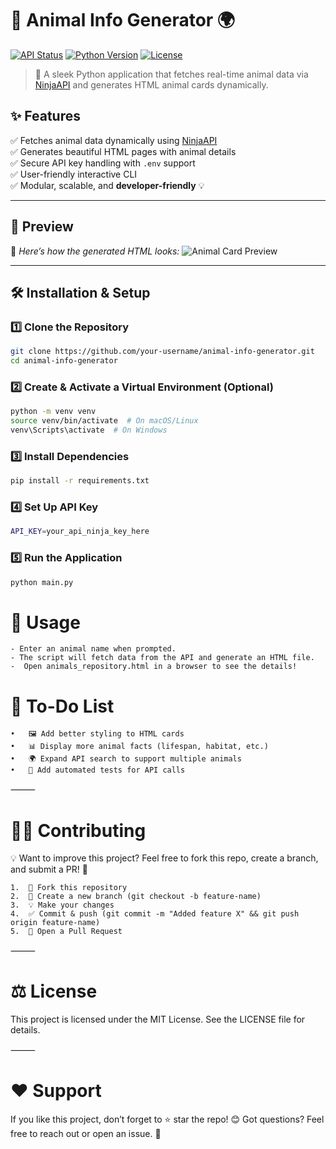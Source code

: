 # 🦁 Animal Info Generator 🌍

[![API Status](https://img.shields.io/badge/API-Online-brightgreen)](https://api-ninjas.com/) 
[![Python Version](https://img.shields.io/badge/python-3.8%2B-blue.svg)](https://www.python.org/) 
[![License](https://img.shields.io/badge/license-MIT-lightgrey)](LICENSE)

> 📜 A sleek Python application that fetches real-time animal data via [NinjaAPI](https://api-ninjas.com/) and generates HTML animal cards dynamically.

## ✨ **Features**
✅ Fetches animal data dynamically using [NinjaAPI](https://api-ninjas.com/)  
✅ Generates beautiful HTML pages with animal details  
✅ Secure API key handling with `.env` support  
✅ User-friendly interactive CLI  
✅ Modular, scalable, and **developer-friendly** 💡  

---

## 📸 **Preview**
🚀 *Here’s how the generated HTML looks:*
![Animal Card Preview](https://via.placeholder.com/600x300?text=Animal+Card+Preview)

---

## 🛠️ **Installation & Setup**
### 1️⃣ **Clone the Repository**
```sh
git clone https://github.com/your-username/animal-info-generator.git
cd animal-info-generator
```
### 2️⃣ **Create & Activate a Virtual Environment (Optional)**
```sh
python -m venv venv
source venv/bin/activate  # On macOS/Linux
venv\Scripts\activate  # On Windows
```
### 3️⃣ **Install Dependencies**
```sh
pip install -r requirements.txt
```
### 4️⃣ **Set Up API Key**
```sh
API_KEY=your_api_ninja_key_here
```
### 5️⃣ **Run the Application**
```sh
python main.py
```

# 🎯 Usage
```shell
- Enter an animal name when prompted.
- The script will fetch data from the API and generate an HTML file.
-  Open animals_repository.html in a browser to see the details!

```


# 📌 To-Do List
	•	🖼️ Add better styling to HTML cards
	•	📊 Display more animal facts (lifespan, habitat, etc.)
	•	🌍 Expand API search to support multiple animals
	•	📝 Add automated tests for API calls

⸻

# 👨‍💻 Contributing

💡 Want to improve this project? Feel free to fork this repo, create a branch, and submit a PR! 🚀
	
    1.	🍴 Fork this repository
    2.	🌿 Create a new branch (git checkout -b feature-name)
	3.	💡 Make your changes
	4.	✅ Commit & push (git commit -m "Added feature X" && git push origin feature-name)
	5.	🔁 Open a Pull Request

⸻

# ⚖ License

This project is licensed under the MIT License. See the LICENSE file for details.

⸻

# ❤️ Support

If you like this project, don’t forget to ⭐ star the repo! 😊
Got questions? Feel free to reach out or open an issue. 🚀
